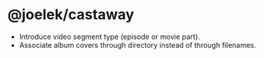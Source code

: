 # @joelek/castaway

* Introduce video segment type (episode or movie part).
* Associate album covers through directory instead of through filenames.
